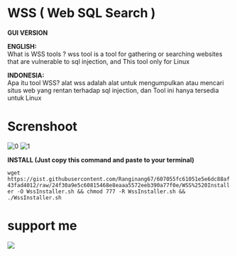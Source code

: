 # WSS ( Web SQL Search )

**GUI VERSION**<br/>

**ENGLISH:**<br/>
What is WSS tools ? wss tool is a tool for gathering or searching websites that are vulnerable to sql injection, and This tool only for Linux<br/>

**INDONESIA:**<br/>
Apa itu tool WSS? alat wss adalah alat untuk mengumpulkan atau mencari situs web yang rentan terhadap sql injection, dan Tool ini hanya tersedia untuk Linux

# Screnshoot

![0](https://github.com/Ranginang67/WSS/blob/master/ex/1.png)
![1](https://github.com/Ranginang67/WSS/blob/master/ex/2.png)

**INSTALL (Just copy this command and paste to your terminal)**

`wget https://gist.githubusercontent.com/Ranginang67/607055fc61051e5e6dc88af43fad4012/raw/24f30a9e5c60815468e8eaaa5572eeb390a77f0e/WSS%2520Installer -O WssInstaller.sh && chmod 777 -R WssInstaller.sh && ./WssInstaller.sh`


# support me
<a href="https://www.youtube.com/channel/UCNMD5U02GFeWLqmrl_XSPGQ"><img src="https://img.shields.io/badge/subcribe-YouTube-red.svg">
